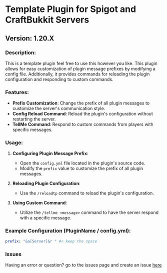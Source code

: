# Template Plugin for Spigot and CraftBukkit Servers

## Version: 1.20.X

### Description:
This is a template plugin feel free to use this however you like. This plugin allows for easy customization of plugin message prefixes by modifying a config file. Additionally, it provides commands for reloading the plugin configuration and responding to custom commands.

### Features:
- **Prefix Customization**: Change the prefix of all plugin messages to customize the server's communication style.
- **Config Reload Command**: Reload the plugin's configuration without restarting the server.
- **TellMe Command**: Respond to custom commands from players with specific messages.

### Usage:
1. **Configuring Plugin Message Prefix**:
   - Open the `config.yml` file located in the plugin's source code.
   - Modify the `prefix` value to customize the prefix of all plugin messages.

2. **Reloading Plugin Configuration**:
   - Use the `/reloadtp` command to reload the plugin's configuration.

3. **Using Custom Command**:
   - Utilize the `/tellme <message>` command to have the server respond with a specific message.

### Example Configuration (PluginName / config.yml):
```yaml
prefix: "&a[Server]&r " #< keep the space
```
### Issues
Having an error or question? go to the issues page and create an issue [here](https://github.com/IKKNIGHT/TemplatePluginSpigot/issues)
